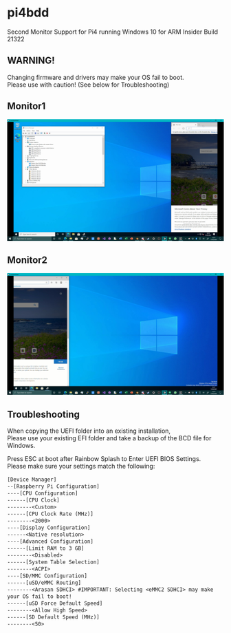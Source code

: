 # pi4bdd
Second Monitor Support for Pi4 running Windows 10 for ARM Insider Build 21322

## WARNING!
Changing firmware and drivers may make your OS fail to boot. \
Please use with caution! (See below for Troubleshooting)

## Monitor1
![Monitor1](https://github.com/TheMindVirus/pi4bdd/blob/main/SCREENSHOTS/Monitor1.png)
## Monitor2
![Monitor2](https://github.com/TheMindVirus/pi4bdd/blob/main/SCREENSHOTS/Monitor2.png)

## Troubleshooting

When copying the UEFI folder into an existing installation, \
Please use your existing EFI folder and take a backup of the BCD file for Windows.

Press ESC at boot after Rainbow Splash to Enter UEFI BIOS Settings. \
Please make sure your settings match the following:
```
[Device Manager]
--[Raspberry Pi Configuration]
----[CPU Configuration]
------[CPU Clock]
--------<Custom>
------[CPU Clock Rate (MHz)]
--------<2000>
----[Display Configuration]
------<Native resolution>
----[Advanced Configuration]
------[Limit RAM to 3 GB]
--------<Disabled>
------[System Table Selection]
--------<ACPI>
----[SD/MMC Configuration]
------[uSD/eMMC Routing]
--------<Arasan SDHCI> #IMPORTANT: Selecting <eMMC2 SDHCI> may make your OS fail to boot!
------[uSD Force Default Speed]
--------<Allow High Speed>
------[SD Default Speed (MHz)]
--------<50>
```
